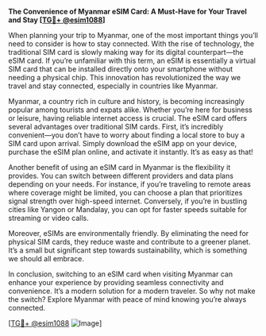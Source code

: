 **The Convenience of Myanmar eSIM Card: A Must-Have for Your Travel and Stay [[TG💪+ @esim1088](https://t.me/s/esim1088)]**

When planning your trip to Myanmar, one of the most important things you’ll need to consider is how to stay connected. With the rise of technology, the traditional SIM card is slowly making way for its digital counterpart—the eSIM card. If you’re unfamiliar with this term, an eSIM is essentially a virtual SIM card that can be installed directly onto your smartphone without needing a physical chip. This innovation has revolutionized the way we travel and stay connected, especially in countries like Myanmar.

Myanmar, a country rich in culture and history, is becoming increasingly popular among tourists and expats alike. Whether you’re here for business or leisure, having reliable internet access is crucial. The eSIM card offers several advantages over traditional SIM cards. First, it’s incredibly convenient—you don’t have to worry about finding a local store to buy a SIM card upon arrival. Simply download the eSIM app on your device, purchase the eSIM plan online, and activate it instantly. It’s as easy as that!

Another benefit of using an eSIM card in Myanmar is the flexibility it provides. You can switch between different providers and data plans depending on your needs. For instance, if you’re traveling to remote areas where coverage might be limited, you can choose a plan that prioritizes signal strength over high-speed internet. Conversely, if you’re in bustling cities like Yangon or Mandalay, you can opt for faster speeds suitable for streaming or video calls.

Moreover, eSIMs are environmentally friendly. By eliminating the need for physical SIM cards, they reduce waste and contribute to a greener planet. It’s a small but significant step towards sustainability, which is something we should all embrace.

In conclusion, switching to an eSIM card when visiting Myanmar can enhance your experience by providing seamless connectivity and convenience. It’s a modern solution for a modern traveler. So why not make the switch? Explore Myanmar with peace of mind knowing you’re always connected.

[[TG💪+ @esim1088](https://t.me/s/esim1088) ![Image](https://i.postimg.cc/Y0z9fWf4/image.png)]